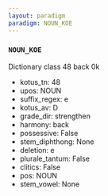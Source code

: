 ```yaml
---
layout: paradigm
paradigm: NOUN_KOE
---
```

### ` NOUN_KOE `

Dictionary class 48 back 0k
* kotus_tn: 48
* upos: NOUN
* suffix_regex: e
* kotus_av: D
* grade_dir: strengthen
* harmony: back
* possessive: False
* stem_diphthong: None
* deletion: e
* plurale_tantum: False
* clitics: False
* pos: NOUN
* stem_vowel: None
